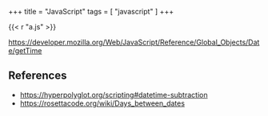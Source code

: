 +++
title = "JavaScript"
tags = [ "javascript" ]
+++

{{< r "a.js" >}}

<https://developer.mozilla.org/Web/JavaScript/Reference/Global_Objects/Date/getTime>

## References

- <https://hyperpolyglot.org/scripting#datetime-subtraction>
- <https://rosettacode.org/wiki/Days_between_dates>
